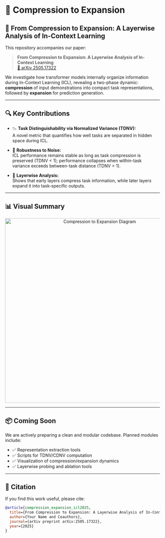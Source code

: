 # 🚀 Compression to Expansion

## 📄 From Compression to Expansion: A Layerwise Analysis of In-Context Learning

This repository accompanies our paper:

> **From Compression to Expansion: A Layerwise Analysis of In-Context Learning**  
> [📄 arXiv 2505.17322](https://arxiv.org/abs/2505.17322)

We investigate how transformer models internally organize information during In-Context Learning (ICL), revealing a two-phase dynamic: **compression** of input demonstrations into compact task representations, followed by **expansion** for prediction generation.

---

## 🔍 Key Contributions

- 📉 **Task Distinguishability via Normalized Variance (TDNV):**  
  A novel metric that quantifies how well tasks are separated in hidden space during ICL.

- 🧪 **Robustness to Noise:**  
  ICL performance remains stable as long as task compression is preserved (TDNV < 1); performance collapses when within-task variance exceeds between-task distance (TDNV > 1).

- 🧠 **Layerwise Analysis:**  
  Shows that early layers compress task information, while later layers expand it into task-specific outputs.

---

## 📊 Visual Summary

<p align="center">
  <img src="static/figures/compression_to_expansion.png" alt="Compression to Expansion Diagram" width="600">
</p>

---

## 📦 Coming Soon

We are actively preparing a clean and modular codebase. Planned modules include:

- ✅ Representation extraction tools
- ✅ Scripts for TDNV/CDNV computation
- ✅ Visualization of compression/expansion dynamics
- ✅ Layerwise probing and ablation tools

---

## 🧠 Citation

If you find this work useful, please cite:

```bibtex
@article{compression_expansion_icl2025,
  title={From Compression to Expansion: A Layerwise Analysis of In-Context Learning},
  author={Your Name and Coauthors},
  journal={arXiv preprint arXiv:2505.17322},
  year={2025}
}
